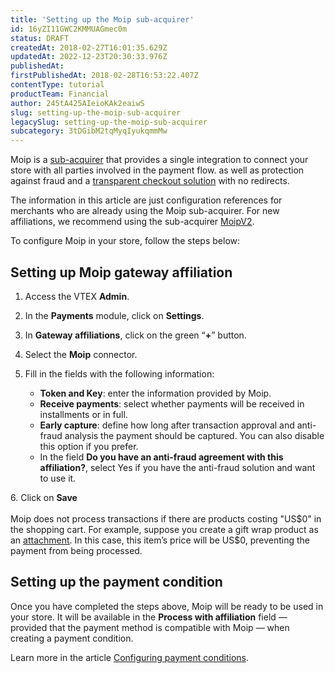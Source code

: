```yaml
---
title: 'Setting up the Moip sub-acquirer'
id: 16yZI11GWC2KMMUAGmec0m
status: DRAFT
createdAt: 2018-02-27T16:01:35.629Z
updatedAt: 2022-12-23T20:30:33.976Z
publishedAt: 
firstPublishedAt: 2018-02-28T16:53:22.407Z
contentType: tutorial
productTeam: Financial
author: 245tA425AIeioKAk2eaiwS
slug: setting-up-the-moip-sub-acquirer
legacySlug: setting-up-the-moip-sub-acquirer
subcategory: 3tDGibM2tqMyqIyukqmmMw
---
```


Moip is a [sub-acquirer](/en/tutorial/what-is-a-sub-acquirer) that provides a single integration to connect your store with all parties involved in the payment flow. as well as protection against fraud and a [transparent checkout solution](/en/tutorial/what-is-transparent-checkout) with no redirects.

<div class="alert alert-warning">
The information in this article are just configuration references for merchants who are already using the Moip sub-acquirer. For new affiliations, we recommend using the sub-acquirer <a href="https://help.vtex.com/en/tutorial/configurar-o-subadquirente-moipv2--4BipUcTxQ7cq2BiYzUDmEH">MoipV2</a>.
  </div>

To configure Moip in your store, follow the steps below:

## Setting up Moip gateway affiliation

1. Access the VTEX __Admin__.
2. In the __Payments__ module, click on __Settings__.
3. In __Gateway affiliations__, click on the green “__+__” button.
4. Select the __Moip__ connector.
5. Fill in the fields with the following information:

    - __Token and Key__: enter the information provided by Moip.
    - __Receive payments__: select whether payments will be received in installments or in full.
    - __Early capture__: define how long after transaction approval and anti-fraud analysis the payment should be captured. You can also disable this option if you prefer.
    - In the field __Do you have an anti-fraud agreement with this affiliation?__, select Yes if you have the anti-fraud solution and want to use it.

<ui>
  6. Click on <b>Save</b>
  </ui><br><br>

<div class="alert alert-warning">
Moip does not process transactions if there are products costing "US$0" in the shopping cart.  For example, suppose you create a gift wrap product as an <a href="https://help.vtex.com/en/tutorial/o-que-e-um-anexo--aGICk0RVbqKg6GYmQcWUm?&utm_source=autocomplete">attachment</a>. In this case, this item’s price will be US$0, preventing the payment from being processed.
  </div>

## Setting up the payment condition

Once you have completed the steps above, Moip will be ready to be used in your store. It will be available in the __Process with affiliation__ field — provided that the payment method is compatible with Moip — when creating a payment condition.

Learn more in the article [Configuring payment conditions](https://help.vtex.com/en/tutorial/condicoes-de-pagamento).
